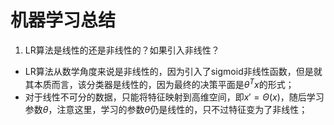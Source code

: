 # 机器学习总结

1. LR算法是线性的还是非线性的？如果引入非线性？

 - LR算法从数学角度来说是非线性的，因为引入了sigmoid非线性函数，但是就其本质而言，该分类器是线性的，因为最终的决策平面是$\theta^Tx$的形式；
 - 对于线性不可分的数据，只能将特征映射到高维空间，即$x'=\Theta(x)$，随后学习参数$\theta$，注意这里，学习的参数$\theta$仍是线性的，只不过特征变为了非线性；